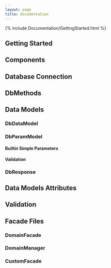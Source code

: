 ```yaml
---
layout: page
title: Documentation
---
```

{% include Documentation/GettingStarted.html %}
## Getting Started

## Components
## Database Connection
## DbMethods

## Data Models

### DbDataModel

### DbParamModel
#### Builtin Simple Parameters
#### Validation

### DbResponse

## Data Models Attributes


## Validation

## Facade Files
### DomainFacade
### DomainManager

### CustomFacade

